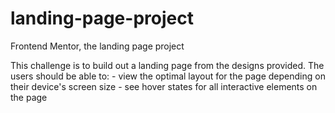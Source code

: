 # landing-page-project
 Frontend Mentor, the landing page project

This challenge is to build out a landing page from the designs provided.
The users should be able to:
    - view the optimal layout for the page depending on their device's screen size
    - see hover states for all interactive elements on the page